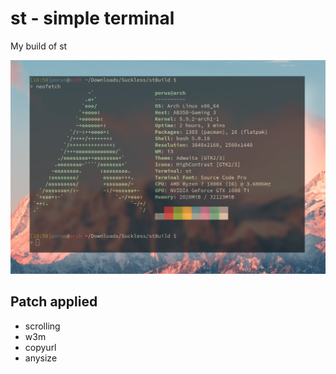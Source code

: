 # st - simple terminal

My build of st

![Screenshot of the terminal](screenshot.png)

## Patch applied

* scrolling
* w3m
* copyurl
* anysize

